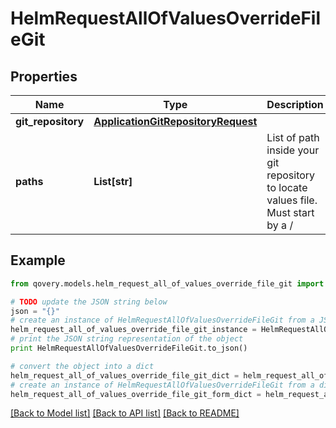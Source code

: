 # HelmRequestAllOfValuesOverrideFileGit


## Properties
Name | Type | Description | Notes
------------ | ------------- | ------------- | -------------
**git_repository** | [**ApplicationGitRepositoryRequest**](ApplicationGitRepositoryRequest.md) |  | 
**paths** | **List[str]** | List of path inside your git repository to locate values file. Must start by a / | 

## Example

```python
from qovery.models.helm_request_all_of_values_override_file_git import HelmRequestAllOfValuesOverrideFileGit

# TODO update the JSON string below
json = "{}"
# create an instance of HelmRequestAllOfValuesOverrideFileGit from a JSON string
helm_request_all_of_values_override_file_git_instance = HelmRequestAllOfValuesOverrideFileGit.from_json(json)
# print the JSON string representation of the object
print HelmRequestAllOfValuesOverrideFileGit.to_json()

# convert the object into a dict
helm_request_all_of_values_override_file_git_dict = helm_request_all_of_values_override_file_git_instance.to_dict()
# create an instance of HelmRequestAllOfValuesOverrideFileGit from a dict
helm_request_all_of_values_override_file_git_form_dict = helm_request_all_of_values_override_file_git.from_dict(helm_request_all_of_values_override_file_git_dict)
```
[[Back to Model list]](../README.md#documentation-for-models) [[Back to API list]](../README.md#documentation-for-api-endpoints) [[Back to README]](../README.md)


